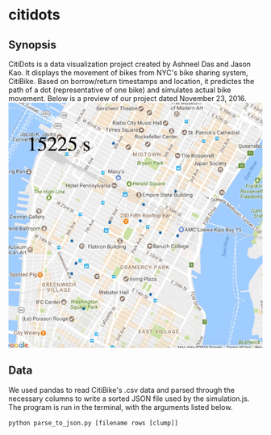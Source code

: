 # citidots

## Synopsis
CitiDots is a data visualization project created by Ashneel Das and Jason Kao. It displays the movement of bikes from NYC's bike sharing system, CitiBike. Based on borrow/return timestamps and location, it predictes the path of a dot (representative of one bike) and simulates actual bike movement. Below is a preview of our project dated November 23, 2016.  
<img src="https://github.com/ashneeldas2/citidots/blob/master/records/record-112316.gif">  

## Data
We used pandas to read CitiBike's .csv data and parsed through the necessary columns to write a sorted JSON file used by the simulation.js. The program is run in the terminal, with the arguments listed below.
 ```
 python parse_to_json.py [filename rows [clump]]
 ```
